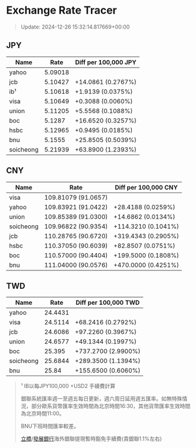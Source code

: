 # Exchange Rate Tracer

> Update: 2024-12-26 15:32:14.817669+00:00

## JPY

| Name      |    Rate | Diff per 100,000 JPY   |
|-----------|---------|------------------------|
| yahoo     | 5.09018 |                        |
| jcb       | 5.10427 | +14.0861 (0.2767%)     |
| ib¹       | 5.10618 | +1.9139 (0.0375%)      |
| visa      | 5.10649 | +0.3088 (0.0060%)      |
| union     | 5.11205 | +5.5568 (0.1088%)      |
| boc       | 5.1287  | +16.6520 (0.3257%)     |
| hsbc      | 5.12965 | +0.9495 (0.0185%)      |
| bnu       | 5.1555  | +25.8505 (0.5039%)     |
| soicheong | 5.21939 | +63.8900 (1.2393%)     |

## CNY

| Name      | Rate                | Diff per 100,000 CNY   |
|-----------|---------------------|------------------------|
| visa      | 109.81079	(91.0657) |                        |
| yahoo     | 109.83921	(91.0422) | +28.4188 (0.0259%)     |
| union     | 109.85389	(91.0300) | +14.6862 (0.0134%)     |
| soicheong | 109.96822	(90.9354) | +114.3210 (0.1041%)    |
| jcb       | 110.28765	(90.6720) | +319.4343 (0.2905%)    |
| hsbc      | 110.37050	(90.6039) | +82.8507 (0.0751%)     |
| boc       | 110.57000	(90.4404) | +199.5000 (0.1808%)    |
| bnu       | 111.04000	(90.0576) | +470.0000 (0.4251%)    |

## TWD

| Name      |    Rate | Diff per 100,000 TWD   |
|-----------|---------|------------------------|
| yahoo     | 24.4431 |                        |
| visa      | 24.5114 | +68.2416 (0.2792%)     |
| jcb       | 24.6086 | +97.2260 (0.3967%)     |
| union     | 24.6577 | +49.1344 (0.1997%)     |
| boc       | 25.395  | +737.2700 (2.9900%)    |
| soicheong | 25.6844 | +289.3500 (1.1394%)    |
| bnu       | 25.84   | +155.6500 (0.6060%)    |


> ¹ IB以每JPY100,000 +USD2 手續費計算
>
> 銀聯系統匯率週一至週五每日更新，週六周日延用週五匯率。如無特殊情況，部分歐系貨幣匯率生效時間為北京時間16:30，其他貨幣匯率生效時間為北京時間11:00。
>
> BNU下班時間匯率較差。
>
> [立橋](https://www.wlbank.com.mo/uploads/ueditor/file/20181211/1544536513900230.pdf)/[發展銀行](https://www.mdb.com.mo/Service_Charges_20230728.pdf)海外銀聯提現暫時豁免手續費(貴銀聯1.1%左右)

